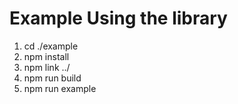 # Example Using the library

1. cd ./example
1. npm install
2. npm link ../
3. npm run build
4. npm run example
